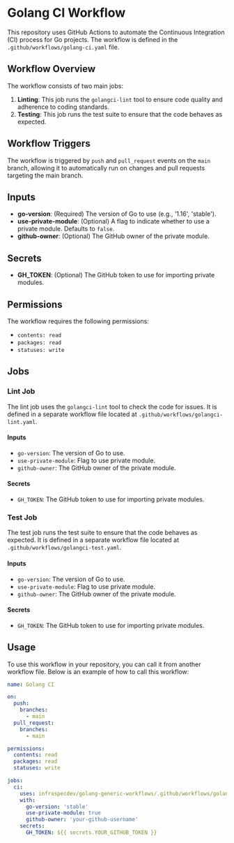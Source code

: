 # Golang CI Workflow

This repository uses GitHub Actions to automate the Continuous Integration (CI) process for Go projects. The workflow is defined in the `.github/workflows/golang-ci.yaml` file.

## Workflow Overview

The workflow consists of two main jobs:
1. **Linting**: This job runs the `golangci-lint` tool to ensure code quality and adherence to coding standards.
2. **Testing**: This job runs the test suite to ensure that the code behaves as expected.

## Workflow Triggers

The workflow is triggered by `push` and `pull_request` events on the `main` branch, allowing it to automatically run on changes and pull requests targeting the main branch.

## Inputs

- **go-version**: (Required) The version of Go to use (e.g., '1.16', 'stable').
- **use-private-module**: (Optional) A flag to indicate whether to use a private module. Defaults to `false`.
- **github-owner**: (Optional) The GitHub owner of the private module.

## Secrets

- **GH_TOKEN**: (Optional) The GitHub token to use for importing private modules.

## Permissions

The workflow requires the following permissions:
- `contents: read`
- `packages: read`
- `statuses: write`

## Jobs

### Lint Job

The lint job uses the `golangci-lint` tool to check the code for issues. It is defined in a separate workflow file located at `.github/workflows/golangci-lint.yaml`.

#### Inputs

- `go-version`: The version of Go to use.
- `use-private-module`: Flag to use private module.
- `github-owner`: The GitHub owner of the private module.

#### Secrets

- `GH_TOKEN`: The GitHub token to use for importing private modules.

### Test Job

The test job runs the test suite to ensure that the code behaves as expected. It is defined in a separate workflow file located at `.github/workflows/golangci-test.yaml`.

#### Inputs

- `go-version`: The version of Go to use.
- `use-private-module`: Flag to use private module.
- `github-owner`: The GitHub owner of the private module.

#### Secrets

- `GH_TOKEN`: The GitHub token to use for importing private modules.

## Usage

To use this workflow in your repository, you can call it from another workflow file. Below is an example of how to call this workflow:

```yaml
name: Golang CI

on:
  push:
    branches:
      - main
  pull_request:
    branches:
      - main

permissions:
  contents: read
  packages: read
  statuses: write

jobs:
  ci:
    uses: infraspecdev/golang-generic-workflows/.github/workflows/golang-ci.yaml@main
    with:
      go-version: 'stable'
      use-private-module: true
      github-owner: 'your-github-username'
    secrets:
      GH_TOKEN: ${{ secrets.YOUR_GITHUB_TOKEN }}
